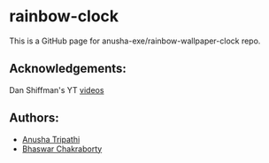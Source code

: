 # rainbow-clock
This is a GitHub page for anusha-exe/rainbow-wallpaper-clock repo.
## Acknowledgements:
Dan Shiffman's YT [videos](https://www.youtube.com/c/TheCodingTrain)
## Authors:
* [Anusha Tripathi](https://github.com/anusha-exe)
* [Bhaswar Chakraborty](https://github.com/Ivan-Denisovich-py)
